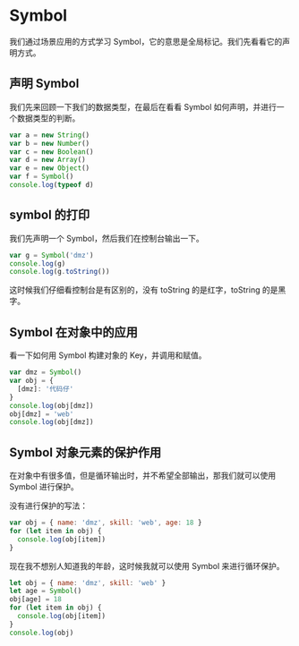 # Symbol

我们通过场景应用的方式学习 Symbol，它的意思是全局标记。我们先看看它的声明方式。

## 声明 Symbol

我们先来回顾一下我们的数据类型，在最后在看看 Symbol 如何声明，并进行一个数据类型的判断。

```js
var a = new String()
var b = new Number()
var c = new Boolean()
var d = new Array()
var e = new Object()
var f = Symbol()
console.log(typeof d)
```

## symbol 的打印

我们先声明一个 Symbol，然后我们在控制台输出一下。

```js
var g = Symbol('dmz')
console.log(g)
console.log(g.toString())
```

这时候我们仔细看控制台是有区别的，没有 toString 的是红字，toString 的是黑字。

## Symbol 在对象中的应用

看一下如何用 Symbol 构建对象的 Key，并调用和赋值。

```js
var dmz = Symbol()
var obj = {
  [dmz]: '代码仔'
}
console.log(obj[dmz])
obj[dmz] = 'web'
console.log(obj[dmz])
```

## Symbol 对象元素的保护作用

在对象中有很多值，但是循环输出时，并不希望全部输出，那我们就可以使用 Symbol 进行保护。

没有进行保护的写法：

```js
var obj = { name: 'dmz', skill: 'web', age: 18 }
for (let item in obj) {
  console.log(obj[item])
}
```

现在我不想别人知道我的年龄，这时候我就可以使用 Symbol 来进行循环保护。

```js
let obj = { name: 'dmz', skill: 'web' }
let age = Symbol()
obj[age] = 18
for (let item in obj) {
  console.log(obj[item])
}
console.log(obj)
```
